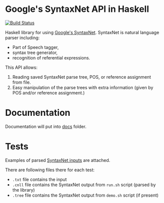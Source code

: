 # Google's SyntaxNet API in Haskell

[![Build Status](https://travis-ci.com/mgajda/syntaxnet-haskell.svg?token=DtSUtnf37TUDy1p4x6fT&branch=master)](https://travis-ci.com/mgajda/syntaxnet-haskell)

Haskell library for using [Google's SyntaxNet](https://github.com/tensorflow/models/tree/master/syntaxnet).
SyntaxNet is natural language parser including:
* Part of Speech tagger,
* syntax tree generator,
* recognition of referential expressions.

This API allows:
1. Reading saved SyntaxNet parse tree, POS, or reference assignment from file.
2. Easy manipulation of the parse trees with extra information (given by POS and/or reference assignment.)

# Documentation
Documentation will put into [docs](docs/) folder.

# Tests
Examples of parsed [SyntaxNet inputs](test/examples/) are attached.

There are following files there for each test:
* `.txt`  file contains the input
* `.cnll` file contains the SyntaxNet output from `run.sh` script (parsed by the library)
* `.tree` file contains the SyntaxNet output from `demo.sh` script (if present)

